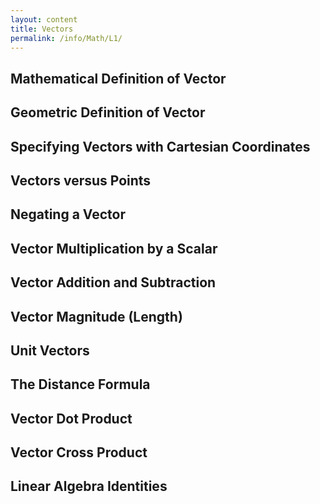 ```yaml
---
layout: content
title: Vectors
permalink: /info/Math/L1/
---
```

## Mathematical Definition of Vector

## Geometric Definition of Vector


## Specifying Vectors with Cartesian Coordinates

## Vectors versus Points


## Negating a Vector

## Vector Multiplication by a Scalar

## Vector Addition and Subtraction

## Vector Magnitude (Length)

## Unit Vectors

## The Distance Formula

## Vector Dot Product

## Vector Cross Product

## Linear Algebra Identities
